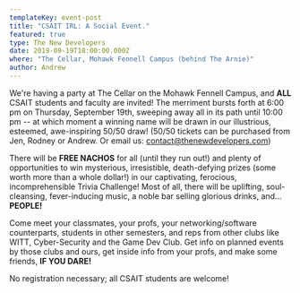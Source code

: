 ```yaml
---
templateKey: event-post
title: "CSAIT IRL: A Social Event."
featured: true
type: The New Developers
date: 2019-09-19T18:00:00.000Z
where: "The Cellar, Mohawk Fennell Campus (behind The Arnie)"
author: Andrew
---
```


We're having a party at The Cellar on the Mohawk Fennell Campus, and **ALL** CSAIT students and faculty are invited! The merriment bursts forth at 6:00 pm on Thursday, September 19th, sweeping away all in its path until 10:00 pm -- at which moment a winning name will be drawn in our illustrious, esteemed, awe-inspiring 50/50 draw! (50/50 tickets can be purchased from Jen, Rodney or Andrew. Or email us: contact@thenewdevelopers.com)

There will be **FREE NACHOS** for all (until they run out!) and plenty of opportunities to win mysterious, irresistible, death-defying prizes (some worth more than a whole dollar!) in our captivating, ferocious, incomprehensible Trivia Challenge! Most of all, there will be uplifting, soul-cleansing, fever-inducing music, a noble bar selling glorious drinks, and... **PEOPLE!**

Come meet your classmates, your profs, your networking/software counterparts, students in other semesters, and reps from other clubs like WITT, Cyber-Security and the Game Dev Club. Get info on planned events by those clubs and ours, get inside info from your profs, and make some friends, **IF YOU DARE!**

No registration necessary; all CSAIT students are welcome!
